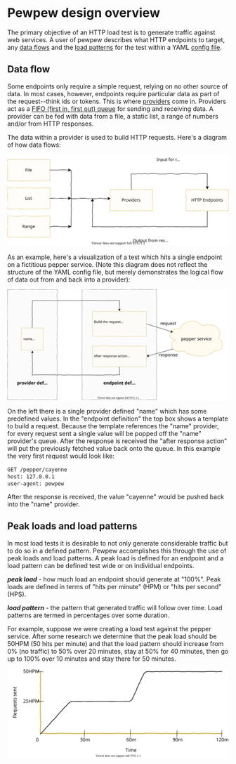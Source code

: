 # Pewpew design overview

The primary objective of an HTTP load test is to generate traffic against web services. A user of pewpew describes what HTTP endpoints to target, any [data flows](#data-flow) and the [load patterns](#load-patterns-and-peak-loads) for the test within a YAML [config file](./config.md).

## Data flow

Some endpoints only require a simple request, relying on no other source of data. In most cases, however, endpoints require particular data as part of the request--think ids or tokens. This is where [providers](./config/providers-section.md) come in. Providers act as a [FIFO (first in, first out) queue](https://en.wikipedia.org/wiki/FIFO_(computing_and_electronics)) for sending and receiving data. A provider can be fed with data from a file, a static list, a range of numbers and/or from HTTP responses.

The data within a provider is used to build HTTP requests. Here's a diagram of how data flows:

<img class="diagram" src="./design/data-flows.svg" alt="The data flow in pewpew" />

As an example, here's a visualization of a test which hits a single endpoint on a fictitious pepper service. (Note this diagram does not reflect the structure of the YAML config file, but merely demonstrates the logical flow of data out from and back into a provider):

<img class="diagram" src="./design/provider-example.svg" alt="Example provider visualization" />

On the left there is a single provider defined "name" which has some predefined values. In the "endpoint definition" the top box shows a template to build a request. Because the template references the "name" provider, for every request sent a single value will be popped off the "name" provider's queue. After the response is received the "after response action" will put the previously fetched value back onto the queue. In this example the very first request would look like:

```
GET /pepper/cayenne
host: 127.0.0.1
user-agent: pewpew
```

After the response is received, the value "cayenne" would be pushed back into the "name" provider.

## Peak loads and load patterns

In most load tests it is desirable to not only generate considerable traffic but to do so in a defined pattern. Pewpew accomplishes this through the use of peak loads and load patterns. A peak load is defined for an endpoint and a load pattern can be defined test wide or on individual endpoints.

***peak load*** - how much load an endpoint should generate at "100%". Peak loads are defined in terms of "hits per minute" (HPM) or "hits per second" (HPS).

***load pattern*** - the pattern that generated traffic will follow over time. Load patterns are termed in percentages over some duration.

For example, suppose we were creating a load test against the pepper service. After some research we determine that the peak load should be 50HPM (50 hits per minute) and that the load pattern should increase from 0% (no traffic) to 50% over 20 minutes, stay at 50% for 40 minutes, then go up to 100% over 10 minutes and stay there for 50 minutes.

<img class="diagram" src="./design/load-pattern-example.svg" alt="Example load pattern" />